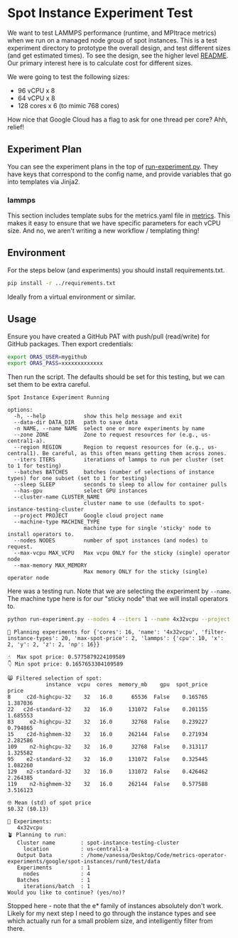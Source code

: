 # Spot Instance Experiment Test

We want to test LAMMPS performance (runtime, and MPItrace metrics) when we run on a managed node group
of spot instances. This is a test experiment directory to prototype the overall design, and test different sizes (and get estimated times). To see the design, see the higher level [README](../). Our primary interest here is to calculate cost for different sizes.

We were going to test the following sizes:

 - 96 vCPU x 8
 - 64 vCPU x 8
 - 128 cores x 6 (to mimic 768 cores)

How nice that Google Cloud has a flag to ask for one thread per core? Ahh, relief!

## Experiment Plan

You can see the experiment plans in the top of [run-experiment.py](run-experiment.py). They have keys that correspond to the config name, and provide variables that go into templates via Jinja2.

### lammps

This section includes template subs for the metrics.yaml file in [metrics](metrics). This makes it easy to ensure that we have specific parameters for each vCPU size. And no, we aren't writing a new workflow / templating thing!

## Environment

For the steps below (and experiments) you should install requirements.txt.

```bash
pip install -r ../requirements.txt
```

Ideally from a virtual environment or similar.

## Usage

Ensure you have created a GitHub PAT with push/pull (read/write) for GitHub packages. Then
export credentials:

```bash
export ORAS_USER=mygithub
export ORAS_PASS=xxxxxxxxxxxxx
```

Then run the script. The defaults should be set for this testing, but we can set them to be extra careful.

```console
Spot Instance Experiment Running

options:
  -h, --help            show this help message and exit
  --data-dir DATA_DIR   path to save data
  -n NAME, --name NAME  select one or more experiments by name
  --zone ZONE           Zone to request resources for (e.g., us-central1-a).
  --region REGION       Region to request resources for (e.g., us-central1). Be careful, as this often means getting them across zones.
  --iters ITERS         iterations of lammps to run per cluster (set to 1 for testing)
  --batches BATCHES     batches (number of selections of instance types) for one subset (set to 1 for testing)
  --sleep SLEEP         seconds to sleep to allow for container pulls
  --has-gpu             select GPU instances
  --cluster-name CLUSTER_NAME
                        cluster name to use (defaults to spot-instance-testing-cluster
  --project PROJECT     Google cloud project name
  --machine-type MACHINE_TYPE
                        machine type for single 'sticky' node to install operators to.
  --nodes NODES         number of spot instances (and nodes) to request.
  --max-vcpu MAX_VCPU   Max vcpu ONLY for the sticky (single) operator node
  --max-memory MAX_MEMORY
                        Max memory ONLY for the sticky (single) operator node
```

Here was a testing run. Note that we are selecting the experiment by `--name`. The machine type here
is for our "sticky node" that we will install operators to.

```bash
python run-experiment.py --nodes 4 --iters 1 --name 4x32vcpu --project llnl-flux --machine-type c2d-standard-16 --zone us-central1-a
```
```console
🧪️ Planning experiments for {'cores': 16, 'name': '4x32vcpu', 'filter-instance-types': 20, 'max-spot-price': 2, 'lammps': {'cpu': 10, 'x': 2, 'y': 2, 'z': 2, 'np': 16}}

☝️  Max spot price: 0.5775879224109589
👇️ Min spot price: 0.1657653304109589

😸️ Filtered selection of spot:
            instance  vcpu  cores  memory_mb    gpu  spot_price     price
8     c2d-highcpu-32    32   16.0      65536  False    0.165765  1.387036
22   c2d-standard-32    32   16.0     131072  False    0.201155  1.685553
83     e2-highcpu-32    32   16.0      32768  False    0.239227  0.794865
15    c2d-highmem-32    32   16.0     262144  False    0.271934  2.282586
109    n2-highcpu-32    32   16.0      32768  False    0.313117  1.325582
95    e2-standard-32    32   16.0     131072  False    0.325445  1.082260
129   n2-standard-32    32   16.0     131072  False    0.426462  2.264385
119    n2-highmem-32    32   16.0     262144  False    0.577588  3.516123

🤓️ Mean (std) of spot price
$0.32 ($0.13)

🧪️ Experiments:
   4x32vcpu
🪴️ Planning to run:
   Cluster name        : spot-instance-testing-cluster
     location          : us-central1-a
   Output Data         : /home/vanessa/Desktop/Code/metrics-operator-experiments/google/spot-instances/run0/test/data
   Experiments         : 1
     nodes             : 4
   Batches             : 1
     iterations/batch  : 1
Would you like to continue? (yes/no)? 
```

Stopped here - note that the e* family of instances absolutely don't work. Likely for my next step I need to go through the instance types and see which actually run for a small problem size, and intelligently filter from there.
